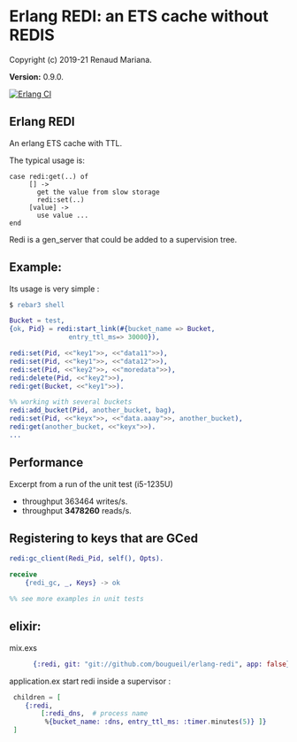 # Erlang REDI: an ETS cache without REDIS

Copyright (c) 2019-21 Renaud Mariana.

__Version:__ 0.9.0.

[![Erlang CI](https://github.com/bougueil/erlang-redi/actions/workflows/ci.yml/badge.svg)](https://github.com/bougueil/erlang-redi/actions/workflows/ci.yml)


## Erlang REDI

An erlang ETS cache with TTL.

The typical usage is:
```
case redi:get(..) of
     [] ->
       get the value from slow storage
       redi:set(..)
     [value] ->
       use value ...
end
```

Redi is a gen_server that could be added to a supervision tree.

Example:
------

Its usage is very simple :

```erlang
$ rebar3 shell

Bucket = test,
{ok, Pid} = redi:start_link(#{bucket_name => Bucket,
		       entry_ttl_ms=> 30000}),

redi:set(Pid, <<"key1">>, <<"data11">>),
redi:set(Pid, <<"key1">>, <<"data12">>),
redi:set(Pid, <<"key2">>, <<"moredata">>),
redi:delete(Pid, <<"key2">>),
redi:get(Bucket, <<"key1">>).

%% working with several buckets
redi:add_bucket(Pid, another_bucket, bag),
redi:set(Pid, <<"keyx">>, <<"data.aaay">>, another_bucket),
redi:get(another_bucket, <<"keyx">>).
...
```

Performance
--------
Excerpt from a run of the unit test (i5-1235U)

- throughput 363464 writes/s.
- throughput **3478260** reads/s.

Registering to keys that are GCed
------

```erlang
redi:gc_client(Redi_Pid, self(), Opts).

receive
	{redi_gc, _, Keys} -> ok

%% see more examples in unit tests
```


elixir:
------

mix.exs

```elixir
      {:redi, git: "git://github.com/bougueil/erlang-redi", app: false},
```

application.ex 
start redi inside a supervisor :

 ```elixir
  children = [
     {:redi,
         [:redi_dns,  # process name
          %{bucket_name: :dns, entry_ttl_ms: :timer.minutes(5)} ]}
  ]
```      
